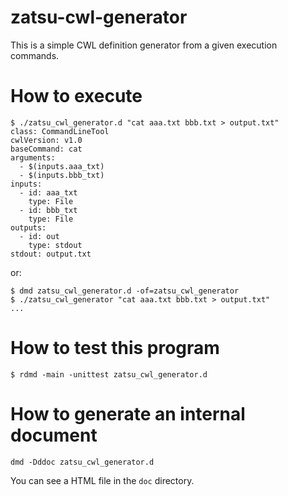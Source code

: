 # zatsu-cwl-generator
This is a simple CWL definition generator from a given execution commands.

# How to execute

```console
$ ./zatsu_cwl_generator.d "cat aaa.txt bbb.txt > output.txt"
class: CommandLineTool
cwlVersion: v1.0
baseCommand: cat
arguments:
  - $(inputs.aaa_txt)
  - $(inputs.bbb_txt)
inputs:
  - id: aaa_txt
    type: File
  - id: bbb_txt
    type: File
outputs:
  - id: out
    type: stdout
stdout: output.txt
```

or:

```console
$ dmd zatsu_cwl_generator.d -of=zatsu_cwl_generator
$ ./zatsu_cwl_generator "cat aaa.txt bbb.txt > output.txt"
...
```

# How to test this program

```console
$ rdmd -main -unittest zatsu_cwl_generator.d
```

# How to generate an internal document

```console
dmd -Dddoc zatsu_cwl_generator.d
```

You can see a HTML file in the `doc` directory.
